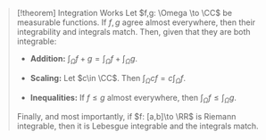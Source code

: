 > [!theorem] Integration Works
> Let $f,g: \Omega \to \CC$ be measurable functions. If $f,g$ agree almost everywhere, then their integrability and integrals match. Then, given that they are both integrable:
>
> -   __Addition:__ $\int_\Omega f + g = \int_\Omega f + \int_\Omega g$.
>
> -   __Scaling:__ Let $c\in \CC$. Then $\int_\Omega cf = c\int_\Omega f$.
>
> -   __Inequalities:__ If $f\leq g$ almost everywhere, then $\int_\Omega f \leq \int_\Omega g$.
>
> Finally, and most importantly, if $f: [a,b]\to \RR$ is Riemann integrable, then it is Lebesgue integrable and the integrals match.